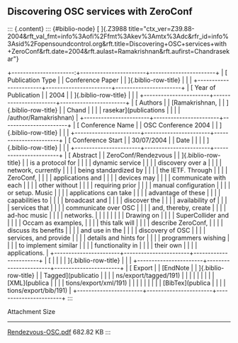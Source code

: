 ## Discovering OSC services with ZeroConf

::: {.content}
::: {#biblio-node}
[ ]{.Z3988
title="ctx_ver=Z39.88-2004&rft_val_fmt=info%3Aofi%2Ffmt%3Akev%3Amtx%3Adc&rfr_id=info%3Asid%2Fopensoundcontrol.org&rft.title=Discovering+OSC+services+with+ZeroConf&rft.date=2004&rft.aulast=Ramakrishnan&rft.aufirst=Chandrasekar"}

+----------------------:+-----------------------+-----------------------+
| [ Publication Type    |                       | Conference Paper      |
| ]{.biblio-row-title}  |                       |                       |
+-----------------------+-----------------------+-----------------------+
| [ Year of Publication |                       | 2004                  |
| ]{.biblio-row-title}  |                       |                       |
+-----------------------+-----------------------+-----------------------+
| [ Authors             |                       | [Ramakrishnan,        |
| ]{.biblio-row-title}  |                       | Chand                 |
|                       |                       | rasekar](publications |
|                       |                       | /author/Ramakrishnan) |
+-----------------------+-----------------------+-----------------------+
| [ Conference Name     |                       | OSC Conference 2004   |
| ]{.biblio-row-title}  |                       |                       |
+-----------------------+-----------------------+-----------------------+
| [ Conference Start    |                       | 30/07/2004            |
| Date                  |                       |                       |
| ]{.biblio-row-title}  |                       |                       |
+-----------------------+-----------------------+-----------------------+
| [ Abstract            |                       | ZeroConf/Rendezvous   |
| ]{.biblio-row-title}  |                       | is a protocol for     |
|                       |                       | dynamic service       |
|                       |                       | discovery over a      |
|                       |                       | network, currently    |
|                       |                       | being standardized by |
|                       |                       | the IETF. Through     |
|                       |                       | ZeroConf,             |
|                       |                       | applications and      |
|                       |                       | devices may           |
|                       |                       | communicate with each |
|                       |                       | other without         |
|                       |                       | requiring prior       |
|                       |                       | manual configuration  |
|                       |                       | or setup. Music       |
|                       |                       | applications can take |
|                       |                       | advantage of these    |
|                       |                       | capabilities to       |
|                       |                       | broadcast and         |
|                       |                       | discover the          |
|                       |                       | availability of       |
|                       |                       | services that         |
|                       |                       | communicate over OSC  |
|                       |                       | and, thereby, create  |
|                       |                       | ad-hoc music          |
|                       |                       | networks.             |
|                       |                       |                       |
|                       |                       | Drawing on            |
|                       |                       | SuperCollider and     |
|                       |                       | Occam as examples,    |
|                       |                       | this talk will        |
|                       |                       | describe ZeroConf,    |
|                       |                       | discuss its benefits  |
|                       |                       | and use in the        |
|                       |                       | discovery of OSC      |
|                       |                       | services, and provide |
|                       |                       | details and hints for |
|                       |                       | programmers wishing   |
|                       |                       | to implement similar  |
|                       |                       | functionality in      |
|                       |                       | their own             |
|                       |                       | applications.         |
+-----------------------+-----------------------+-----------------------+
| [                     |                       |                       |
| ]{.biblio-row-title}  |                       |                       |
+-----------------------+-----------------------+-----------------------+
| [ Export              |                       | [EndNote              |
| ]{.biblio-row-title}  |                       | Tagged](publicatio    |
|                       |                       | ns/export/tagged/191) |
|                       |                       | \|                    |
|                       |                       | [XML](publica         |
|                       |                       | tions/export/xml/191) |
|                       |                       | \|                    |
|                       |                       | [BibTex](publica      |
|                       |                       | tions/export/bib/191) |
+-----------------------+-----------------------+-----------------------+
:::

  Attachment                                       Size
  ------------------------------------------------ -----------
  [Rendezvous-OSC.pdf](files/Rendezvous-OSC.pdf)   682.82 KB
:::

